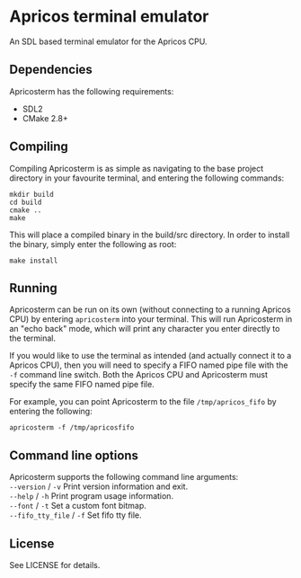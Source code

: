 Apricos terminal emulator
=========================

An SDL based terminal emulator for the Apricos CPU.


Dependencies
------------

Apricosterm has the following requirements:

- SDL2
- CMake 2.8+


Compiling
---------

Compiling Apricosterm is as simple as navigating to the base project directory 
in your favourite terminal, and entering the following commands:
```
mkdir build
cd build
cmake ..
make
```

This will place a compiled binary in the build/src directory.
In order to install the binary, simply enter the following as root:
```
make install
```


Running
-------

Apricosterm can be run on its own (without connecting to a running Apricos CPU) by
entering `apricosterm` into your terminal. This will run Apricosterm in an "echo back" mode,
which will print any character you enter directly to the terminal.

If you would like to use the terminal as intended (and actually connect it to a Apricos CPU),
then you will need to specify a FIFO named pipe file with the `-f` command line switch. Both
the Apricos CPU and Apricosterm must specify the same FIFO named pipe file.

For example, you can point Apricosterm to the file `/tmp/apricos_fifo` by entering the following:
```
apricosterm -f /tmp/apricosfifo
```


Command line options
--------------------

Apricosterm supports the following command line arguments:  
`--version`          /  `-v`   Print version information and exit.  
`--help`             /  `-h`   Print program usage information.  
`--font`             /  `-t`   Set a custom font bitmap.  
`--fifo_tty_file`    /  `-f`   Set fifo tty file.


License
-------

See LICENSE for details.

